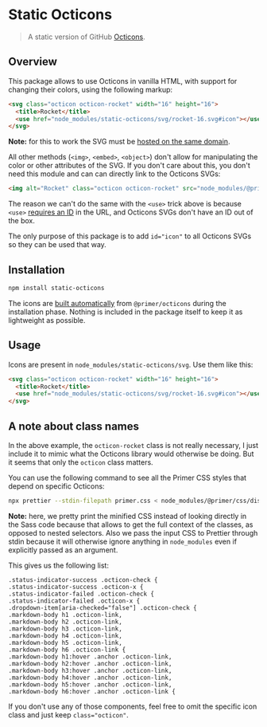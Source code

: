 # Static Octicons

> A static version of GitHub [Octicons](https://primer.style/octicons/).

## Overview

This package allows to use Octicons in vanilla HTML, with support for
changing their colors, using the following markup:

```html
<svg class="octicon octicon-rocket" width="16" height="16">
  <title>Rocket</title>
  <use href="node_modules/static-octicons/svg/rocket-16.svg#icon"></use>
</svg>
```

**Note:** for this to work the SVG must be [hosted on the same domain](https://stackoverflow.com/a/39663457/4324668).

All other methods (`<img>`, `<embed>`, `<object>`) don't allow for
manipulating the color or other attributes of the SVG. If you don't care
about this, you don't need this module and can can directly link to the
Octicons SVGs:

```html
<img alt="Rocket" class="octicon octicon-rocket" src="node_modules/@primer/octicons/build/svg/rocket-16.svg">
```

The reason we can't do the same with the `<use>` trick above is because
`<use>` [requires an ID](https://stackoverflow.com/q/47595422/4324668#comment82148461_47595422)
in the URL, and Octicons SVGs don't have an ID out of the box.

The only purpose of this package is to add `id="icon"` to all Octicons
SVGs so they can be used that way.

## Installation

```sh
npm install static-octicons
```

The icons are [built automatically](Makefile) from `@primer/octicons`
during the installation phase. Nothing is included in the package
itself to keep it as lightweight as possible.

## Usage

Icons are present in `node_modules/static-octicons/svg`. Use them like
this:

```html
<svg class="octicon octicon-rocket" width="16" height="16">
  <title>Rocket</title>
  <use href="node_modules/static-octicons/svg/rocket-16.svg#icon"></use>
</svg>
```

## A note about class names

In the above example, the `octicon-rocket` class is not really
necessary, I just include it to mimic what the Octicons library would
otherwise be doing. But it seems that only the `octicon` class matters.

You can use the following command to see all the Primer CSS styles that
depend on specific Octicons:

```sh
npx prettier --stdin-filepath primer.css < node_modules/@primer/css/dist/primer.css | grep '\.octicon-'
```

**Note:** here, we pretty print the minified CSS instead of looking
directly in the Sass code because that allows to get the full context of
the classes, as opposed to nested selectors. Also we pass the input CSS
to Prettier through stdin because it will otherwise ignore anything in
`node_modules` even if explicitly passed as an argument.

This gives us the following list:

```
.status-indicator-success .octicon-check {
.status-indicator-success .octicon-x {
.status-indicator-failed .octicon-check {
.status-indicator-failed .octicon-x {
.dropdown-item[aria-checked="false"] .octicon-check {
.markdown-body h1 .octicon-link,
.markdown-body h2 .octicon-link,
.markdown-body h3 .octicon-link,
.markdown-body h4 .octicon-link,
.markdown-body h5 .octicon-link,
.markdown-body h6 .octicon-link {
.markdown-body h1:hover .anchor .octicon-link,
.markdown-body h2:hover .anchor .octicon-link,
.markdown-body h3:hover .anchor .octicon-link,
.markdown-body h4:hover .anchor .octicon-link,
.markdown-body h5:hover .anchor .octicon-link,
.markdown-body h6:hover .anchor .octicon-link {
```

If you don't use any of those components, feel free to omit the specific
icon class and just keep `class="octicon"`.
